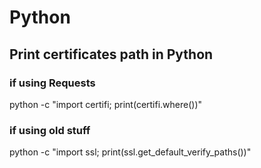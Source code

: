 # Python

## Print certificates path in Python
### if using Requests
python -c "import certifi; print(certifi.where())"
### if using old stuff
python -c "import ssl; print(ssl.get_default_verify_paths())"
